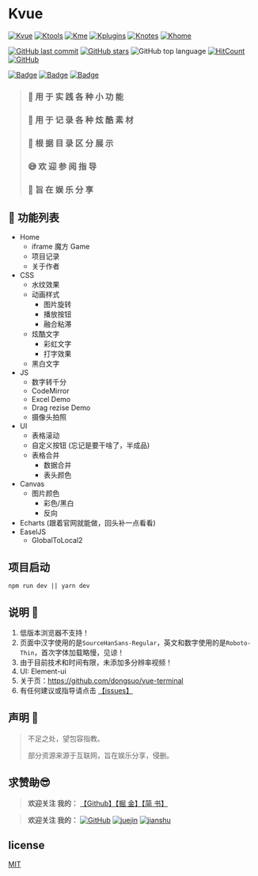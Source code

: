 # Kvue

[![Kvue](https://img.shields.io/badge/%E2%9D%A4-Kvue-brightgreen?style=flat-square)](https://github.com/xrkffgg/Kvue)
[![Ktools](https://img.shields.io/badge/%E2%9D%A4-Ktools-blue?style=flat-square)](https://github.com/xrkffgg/Ktools)
[![Kme](https://img.shields.io/badge/%E2%9D%A4-Kme-orange?style=flat-square)](https://xrkffgg.github.io/)
[![Kplugins](https://img.shields.io/badge/%E2%9D%A4-Kplugins-blueviolet?style=flat-square)](https://github.com/xrkffgg/Kplugins)
[![Knotes](https://img.shields.io/badge/%E2%9D%A4-Knotes-yellow?style=flat-square)](https://github.com/xrkffgg/Knotes)
[![Khome](https://img.shields.io/badge/%E2%9D%A4-Khome-red?style=flat-square)](https://github.com/xrkffgg/Khome)

[![GitHub last commit](https://img.shields.io/github/last-commit/xrkffgg/Kvue.svg?color=red&style=flat-square)](https://github.com/xrkffgg/Kvue/commits)
[![GitHub stars](https://img.shields.io/github/stars/xrkffgg/Kvue.svg?style=flat-square)](https://github.com/xrkffgg/Kvue/stargazers)
![GitHub top language](https://img.shields.io/github/languages/top/xrkffgg/Kvue.svg?color=orange&style=flat-square)
[![HitCount](http://hits.dwyl.io/xrkffgg/Kvue.svg)](http://hits.dwyl.io/xrkffgg/Kvue)
[![GitHub](https://img.shields.io/github/license/xrkffgg/Kvue.svg?style=flat-square)](https://github.com/xrkffgg/Kvue/blob/master/LICENSE)

[![Badge](https://img.shields.io/badge/%E5%BE%AE%E4%BF%A1-%E5%90%91TA%E5%85%B3%E7%88%B1-brightgreen.svg?style=flat-square)](https://github.com/xrkffgg/Kvue/blob/master/src/assets/jpg/vx.png)
[![Badge](https://img.shields.io/badge/%E6%94%AF%E4%BB%98%E5%AE%9D-%E5%90%91TA%E5%85%B3%E7%88%B1-blue.svg?style=flat-square)](https://github.com/xrkffgg/Kvue/blob/master/src/assets/jpg/zfb.png)
[![Badge](https://img.shields.io/badge/link-996.icu-%23FF4D5B.svg?style=flat-square)](https://996.icu/#/zh_CN)

> ### 🙆‍ **用 于 实 践 各 种 小 功 能**
> ### 🎨 **用 于 记 录 各 种 炫 酷 素 材**
> ### 📘 **根 据 目 录 区 分 展 示**
> ### 😅 **欢 迎 参 阅 指 导**
> ### 📃 **旨 在 娱 乐 分 享**

## 🌈 功能列表
- Home
  - iframe 魔方 Game
  - 项目记录
  - 关于作者 
- CSS
  - 水纹效果
  - 动画样式
    - 图片旋转
    - 播放按钮
    - 融合粘滞
  - 炫酷文字
    - 彩虹文字
    - 打字效果
  - 黑白文字
- JS
  - 数字转千分
  - CodeMirror
  - Excel Demo
  - Drag rezise Demo
  - 摄像头拍照
- UI
  - 表格滚动
  - 自定义按钮 (忘记是要干啥了，半成品)
  - 表格合并
    - 数据合并
    - 表头颜色
- Canvas
  - 图片颜色
    - 彩色/黑白
    - 反向
- Echarts (跟着官网就能做，回头补一点看看)
- EaselJS
  - GlobalToLocal2 

## 项目启动
```
npm run dev || yarn dev
```

## 说明 📃

1. 低版本浏览器不支持！
2. 页面中汉字使用的是`SourceHanSans-Regular`，英文和数字使用的是`Roboto-Thin`，首次字体加载略慢，见谅！
3. 由于目前技术和时间有限，未添加多分辨率视频！
4. UI: Element-ui
5. 关于页：https://github.com/dongsuo/vue-terminal
6. 有任何建议或指导请点击 [【issues】](https://github.com/xrkffgg/Kvue/issues/new)

## 声明 📖

> 不足之处，望包容指教。
> 
> 部分资源来源于互联网，旨在娱乐分享，侵删。

## 求赞~~助~~😎
> **欢迎关注 我的：** [【Github】](https://github.com/xrkffgg)[【掘 金】](https://juejin.im/user/59c369496fb9a00a4843a3e2)[【简 书】](https://www.jianshu.com/u/4ca4daac5890)

> **欢迎关注 我的：** [![GitHub](https://img.shields.io/badge/%E2%9D%A4-GitHub-lightgrey.svg?style=flat-square)](https://github.com/xrkffgg) [![juejin](https://img.shields.io/badge/%E2%9D%A4-%E6%8E%98%20%E9%87%91-blue.svg?style=flat-square)](https://juejin.im/user/59c369496fb9a00a4843a3e2) [![jianshu](https://img.shields.io/badge/%E2%9D%A4-%E7%AE%80%20%E4%B9%A6-orange.svg?style=flat-square)](https://www.jianshu.com/u/4ca4daac5890)

## license
[MIT](https://github.com/xrkffgg/Kvue/blob/master/LICENSE)
